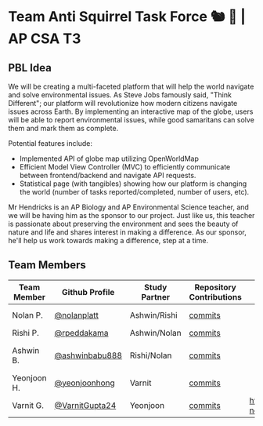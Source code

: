 # Team Anti Squirrel Task Force 🐿️ 🚫 | AP CSA T3

## PBL Idea
We will be creating a multi-faceted platform that will help the world navigate and solve environmental issues. As Steve Jobs famously said, "Think Different"; our platform will revolutionize how modern citizens navigate issues across Earth. By implementing an interactive map of the globe, users will be able to report environmental issues, while good samaritans can solve them and mark them as complete. 

Potential features include:
- Implemented API of globe map utilizing OpenWorldMap
- Efficient Model View Controller (MVC) to efficiently communicate between frontend/backend and navigate API requests.
- Statistical page (with tangibles) showing how our platform is changing the world (number of tasks reported/completed, number of users, etc).

Mr Hendricks is an AP Biology and AP Environmental Science teacher, and we will be having him as the sponsor to our project. Just like us, this teacher is passionate about preserving the environment and sees the beauty of nature and life and shares interest in making a difference. As our sponsor, he'll help us work towards making a difference, step at a time.

## Team Members

| Team Member | Github Profile | Study Partner | Repository Contributions | Issues | Role | Individual Repo |
| ----------- | --------------- | ------------ | -------------------- | ------ | --------------- |--------|
| Nolan P. | [@nolanplatt](https://github.com/nolanplatt) | Ashwin/Rishi | [commits](https://github.com/nolanplatt/AP-CSA-T3/commits?author=nolanplatt) | | Deployment Manager | [Indi Repo](https://github.com/nolanplatt/AP-CSA-Data-Structures) |
| Rishi P. | [@rpeddakama](https://github.com/rpeddakama) | Ashwin/Nolan | [commits](https://github.com/nolanplatt/AP-CSA-T3/commits?author=rpeddakama) | | Scrum Master | |
| Ashwin B. | [@ashwinbabu888](https://github.com/ashwinbabu888) | Rishi/Nolan | [commits](https://github.com/nolanplatt/AP-CSA-T3/commits?author=ashwinbabu888) | | Team Leader/GitHub Admin | |
| Yeonjoon H. | [@yeonjoonhong](https://github.com/yeonjoonhong) | Varnit | [commits](https://github.com/nolanplatt/AP-CSA-T3/commits?author=yeonjoonhong) | | Technical Officer| |
| Varnit G. | [@VarnitGupta24](https://github.com/VarnitGupta24) | Yeonjoon | [commits](https://github.com/nolanplatt/AP-CSA-T3/commits?author=VarnitGupta24) |https://www.figma.com/file/bQ6bTncqHyIUAxYADWpcEo/DNU?node-id=2%3A2 - figma | design manager| |
 

